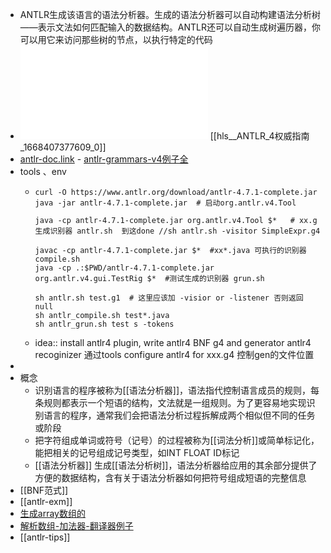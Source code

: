 - <mark class="vim-shortcuts-highlight"></mark>ANTLR生成该语言的语法分析器。生成的语法分析器可以自动构建语法分析树——表示文法如何匹配输入的数据结构。ANTLR还可以自动生成树遍历器，你可以用它来访问那些树的节点，以执行特定的代码
- ![ANTLR 4权威指南.pdf](../assets/ANTLR_4权威指南_1668407377609_0.pdf) [[hls__ANTLR_4权威指南_1668407377609_0]]
- [antlr-doc.link](https://wizardforcel.gitbooks.io/antlr4-short-course/content/introduction.html)  - [antlr-grammars-v4例子全](https://github.com/antlr/grammars-v4)
- tools 、env
	- ```
	  curl -O https://www.antlr.org/download/antlr-4.7.1-complete.jar
	  java -jar antlr-4.7.1-complete.jar  # 启动org.antlr.v4.Tool  
	  
	  java -cp antlr-4.7.1-complete.jar org.antlr.v4.Tool $*   # xx.g生成识别器 antlr.sh  到这done //sh antlr.sh -visitor SimpleExpr.g4
	  
	  javac -cp antlr-4.7.1-complete.jar $*  #xx*.java 可执行的识别器 compile.sh
	  java -cp .:$PWD/antlr-4.7.1-complete.jar org.antlr.v4.gui.TestRig $*  #测试生成的识别器 grun.sh
	  
	  sh antlr.sh test.g1  # 这里应该加 -visior or -listener 否则返回null
	  sh antlr_compile.sh test*.java
	  sh antlr_grun.sh test s -tokens
	  ```
	- idea:: install antlr4 plugin, write antlr4 BNF g4 and generator antlr4 recoginizer
	  通过tools configure antlr4 for xxx.g4 控制gen的文件位置
-
- 概念
	- 识别语言的程序被称为[[语法分析器]]，语法指代控制语言成员的规则，每条规则都表示一个短语的结构，文法就是一组规则。为了更容易地实现识别语言的程序，通常我们会把语法分析过程拆解成两个相似但不同的任务或阶段
	- 把字符组成单词或符号（记号）的过程被称为[[词法分析]]或简单标记化，能把相关的记号组成记号类型，如INT FLOAT ID标记
	- [[语法分析器]] 生成[[语法分析树]]，语法分析器给应用的其余部分提供了方便的数据结构，含有关于语法分析器如何把符号组成短语的完整信息
- [[BNF范式]]
- [[antlr-exm]]
- [生成array数组的](https://stackoverflow.com/questions/49586618/antlr4-array-implementation-getting-values-of-elements)
- [解析数组-加法器-翻译器例子](https://0x100.club/projects/antlr-example.html)
- [[antlr-tips]]